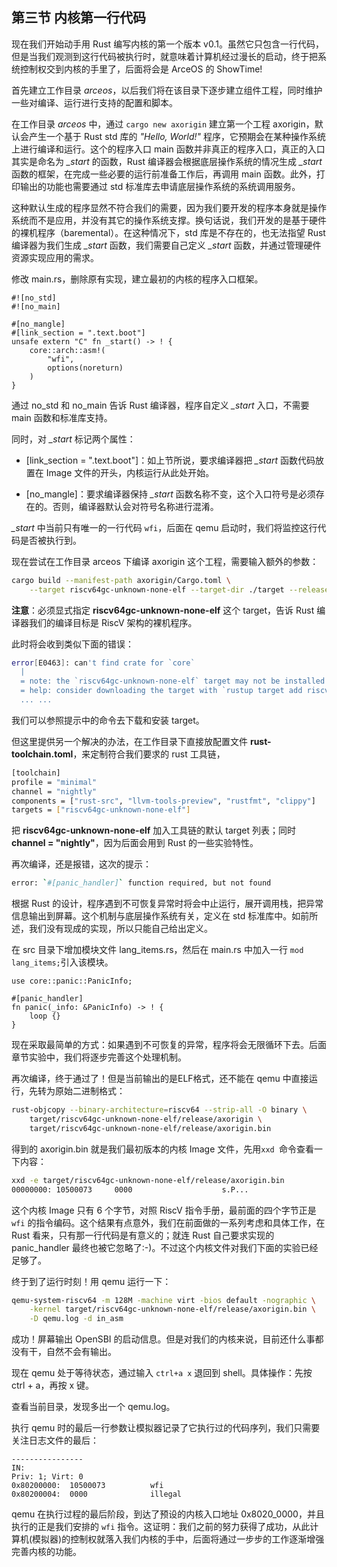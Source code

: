 ## 第三节 内核第一行代码

现在我们开始动手用 Rust 编写内核的第一个版本 v0.1。虽然它只包含一行代码，但是当我们观测到这行代码被执行时，就意味着计算机经过漫长的启动，终于把系统控制权交到内核的手里了，后面将会是 ArceOS 的 ShowTime!

首先建立工作目录 *arceos*，以后我们将在该目录下逐步建立组件工程，同时维护一些对编译、运行进行支持的配置和脚本。

在工作目录 *arceos* 中，通过 `cargo new axorigin` 建立第一个工程 axorigin，默认会产生一个基于 Rust std 库的 *"Hello, World!"* 程序，它预期会在某种操作系统上进行编译和运行。这个的程序入口 main 函数并非真正的程序入口，真正的入口其实是命名为 *_start* 的函数，Rust 编译器会根据底层操作系统的情况生成 *_start* 函数的框架，在完成一些必要的运行前准备工作后，再调用 main 函数。此外，打印输出的功能也需要通过 std 标准库去申请底层操作系统的系统调用服务。

这种默认生成的程序显然不符合我们的需要，因为我们要开发的程序本身就是操作系统而不是应用，并没有其它的操作系统支撑。换句话说，我们开发的是基于硬件的裸机程序（baremental）。在这种情况下，std 库是不存在的，也无法指望 Rust 编译器为我们生成 *\_start* 函数，我们需要自己定义 *\_start* 函数，并通过管理硬件资源实现应用的需求。

修改 main.rs，删除原有实现，建立最初的内核的程序入口框架。

```rust,editable
#![no_std]
#![no_main]

#[no_mangle]
#[link_section = ".text.boot"]
unsafe extern "C" fn _start() -> ! {
    core::arch::asm!(
        "wfi",
        options(noreturn)
    )
}
```

通过 no_std 和 no_main 告诉 Rust 编译器，程序自定义 *_start* 入口，不需要 main 函数和标准库支持。

同时，对 *_start* 标记两个属性：

- [link_section = ".text.boot"]：如上节所说，要求编译器把 *_start* 函数代码放置在 Image 文件的开头，内核运行从此处开始。

- [no_mangle]：要求编译器保持 *_start* 函数名称不变，这个入口符号是必须存在的。否则，编译器默认会对符号名称进行混淆。

*_start* 中当前只有唯一的一行代码 `wfi`，后面在 qemu 启动时，我们将监控这行代码是否被执行到。

现在尝试在工作目录 arceos 下编译 axorigin 这个工程，需要输入额外的参数：

```bash
cargo build --manifest-path axorigin/Cargo.toml \
	--target riscv64gc-unknown-none-elf --target-dir ./target --release
```

**注意**：必须显式指定 **riscv64gc-unknown-none-elf** 这个 target，告诉 Rust 编译器我们的编译目标是 RiscV 架构的裸机程序。

此时将会收到类似下面的错误：

```bash
error[E0463]: can't find crate for `core`
  |
  = note: the `riscv64gc-unknown-none-elf` target may not be installed
  = help: consider downloading the target with `rustup target add riscv64gc-unknown-none-elf`
  ... ...
```

我们可以参照提示中的命令去下载和安装 target。

但这里提供另一个解决的办法，在工作目录下直接放配置文件 **rust-toolchain.toml**，来定制符合我们要求的 rust 工具链，

```bash
[toolchain]
profile = "minimal"
channel = "nightly"
components = ["rust-src", "llvm-tools-preview", "rustfmt", "clippy"]
targets = ["riscv64gc-unknown-none-elf"]
```

把 **riscv64gc-unknown-none-elf** 加入工具链的默认 target 列表；同时 **channel = "nightly"**，因为后面会用到 Rust 的一些实验特性。

再次编译，还是报错，这次的提示：

```bash
error: `#[panic_handler]` function required, but not found
```

根据 Rust 的设计，程序遇到不可恢复异常时将会中止运行，展开调用栈，把异常信息输出到屏幕。这个机制与底层操作系统有关，定义在 std 标准库中。如前所述，我们没有现成的实现，所以只能自己给出定义。

在 src 目录下增加模块文件 lang_items.rs，然后在 main.rs 中加入一行 `mod lang_items;`引入该模块。

```rust,editable
use core::panic::PanicInfo;

#[panic_handler]
fn panic(_info: &PanicInfo) -> ! {
    loop {}
}
```

现在采取最简单的方式：如果遇到不可恢复的异常，程序将会无限循环下去。后面章节实验中，我们将逐步完善这个处理机制。

再次编译，终于通过了！但是当前输出的是ELF格式，还不能在 qemu 中直接运行，先转为原始二进制格式：

```bash
rust-objcopy --binary-architecture=riscv64 --strip-all -O binary \
	target/riscv64gc-unknown-none-elf/release/axorigin \
	target/riscv64gc-unknown-none-elf/release/axorigin.bin
```

得到的 axorigin.bin 就是我们最初版本的内核 Image 文件，先用`xxd `命令查看一下内容：

```bash
xxd -e target/riscv64gc-unknown-none-elf/release/axorigin.bin
00000000: 10500073     0000                    s.P...
```

这个内核 Image 只有 6 个字节，对照 RiscV 指令手册，最前面的四个字节正是 `wfi` 的指令编码。这个结果有点意外，我们在前面做的一系列考虑和具体工作，在 Rust 看来，只有那一行代码是有意义的；就连 Rust 自己要求实现的 panic_handler 最终也被它忽略了:-)。不过这个内核文件对我们下面的实验已经足够了。

终于到了运行时刻！用 qemu 运行一下：

```bash
qemu-system-riscv64 -m 128M -machine virt -bios default -nographic \
	-kernel target/riscv64gc-unknown-none-elf/release/axorigin.bin \
	-D qemu.log -d in_asm
```

成功！屏幕输出 OpenSBI 的启动信息。但是对我们的内核来说，目前还什么事都没有干，自然不会有输出。

现在 qemu 处于等待状态，通过输入 `ctrl+a x` 退回到 shell。具体操作：先按 ctrl + a，再按 x 键。

查看当前目录，发现多出一个 qemu.log。

执行 qemu 时的最后一行参数让模拟器记录了它执行过的代码序列，我们只需要关注日志文件的最后：

```x86asm
----------------
IN:
Priv: 1; Virt: 0
0x80200000:  10500073          wfi
0x80200004:  0000              illegal
```

qemu 在执行过程的最后阶段，到达了预设的内核入口地址 0x8020_0000，并且执行的正是我们安排的 `wfi` 指令。这证明：我们之前的努力获得了成功，从此计算机(模拟器)的控制权就落入我们内核的手中，后面将通过一步步的工作逐渐增强完善内核的功能。
